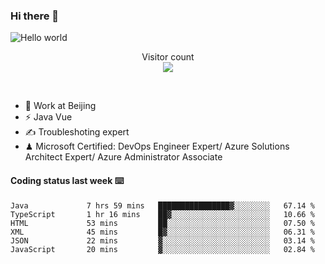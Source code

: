 ### Hi there 👋

<img src="https://raw.githubusercontent.com/sagar-viradiya/sagar-viradiya/master/resources/banner.png" alt="Hello world">
<p align="center"> 
  Visitor count<br/>
  <img src="https://profile-counter.glitch.me/youszoe/count.svg" />
</p>
<br/>

- 🍻 Work at Beijing 
- ⚡ Java Vue
- ✍️ Troubleshoting expert
- ♟  Microsoft Certified: DevOps Engineer Expert/ Azure Solutions Architect Expert/ Azure Administrator Associate

#### Coding status last week ⌨️

<!--START_SECTION:waka-->

```text
Java             7 hrs 59 mins   ████████████████▓░░░░░░░░   67.14 %
TypeScript       1 hr 16 mins    ██▓░░░░░░░░░░░░░░░░░░░░░░   10.66 %
HTML             53 mins         ██░░░░░░░░░░░░░░░░░░░░░░░   07.50 %
XML              45 mins         █▓░░░░░░░░░░░░░░░░░░░░░░░   06.31 %
JSON             22 mins         ▓░░░░░░░░░░░░░░░░░░░░░░░░   03.14 %
JavaScript       20 mins         ▓░░░░░░░░░░░░░░░░░░░░░░░░   02.84 %
```

<!--END_SECTION:waka-->

<br/>
<center><img src="http://ghchart.rshah.org/409ba5/yousazoe" alt="" /></center>


